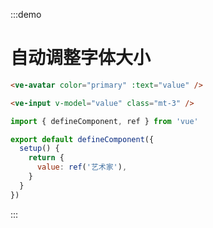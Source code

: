 :::demo

# 自动调整字体大小

```html
<ve-avatar color="primary" :text="value" />

<ve-input v-model="value" class="mt-3" />
```

```js
import { defineComponent, ref } from 'vue'

export default defineComponent({
  setup() {
    return {
      value: ref('艺术家'),
    }
  }
})
```

:::